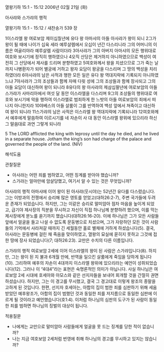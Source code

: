 열왕기하 15:1 - 15:12 
2006년 02월 21일 (화)

아사랴와 스가랴의 행적



열왕기하 15:1 - 15:12 / 새찬송가 539 장

1이스라엘 왕 여로보암 제이십칠년에 유다 왕 아마샤의 아들 아사랴가 왕이 되니 2그가 왕이 될 때에 나이가 십육 세라 예루살렘에서 오십이 년간 다스리니라 그의 어머니의 이름은 여골리야라 예루살렘 사람이더라 3아사랴가 그의 아버지 아마샤의 모든 행위대로 여호와 보시기에 정직히 행하였으나 4오직 산당은 제거하지 아니하였으므로 백성이 여전히 그 산당에서 제사를 드리며 분향하였고 5여호와께서 왕을 치셨으므로 그가 죽는 날까지 나병환자가 되어 별궁에 거하고 왕자 요담이 왕궁을 다스리며 그 땅의 백성을 치리하였더라 6아사랴의 남은 사적과 행한 모든 일은 유다 왕 역대지략에 기록되지 아니하였느냐 7아사랴가 그의 조상들과 함께 자매 다윗 성에 그의 조상들과 함께 장사되고 그의 아들 요담이 대신하여 왕이 되니라 8유다의 왕 아사랴의 제삼십팔년에 여로보암의 아들 스가랴가 사마리아에서 여섯 달 동안 이스라엘을 다스리며 9그의 조상들의 행위대로 여호와 보시기에 악을 행하여 이스라엘로 범죄하게 한 느밧의 아들 여로보암의 죄에서 떠나지 아니한지라 10야베스의 아들 살룸이 그를 반역하여 백성 앞에서 쳐죽이고 대신하여 왕이 되니라 11스가랴의 남은 사적은 이스라엘 왕 역대지략에 기록되니라 12여호와께서 예후에게 말씀하여 이르시기를 네 자손이 사 대 동안 이스라엘 왕위에 있으리라 하신 그 말씀대로 과연 그렇게 되니라 

5 The LORD afflicted the king with leprosy until the day he died, and he lived in a separate house. Jotham the king’s son had charge of the palace and governed the people of the land. (NIV)

해석도움





관찰질문 
- 아사랴는 어떤 죄를 범하였고, 어떤 징계를 받아야 했습니까? 
- 스가랴는 얼마만에 암살당했고, 여기서 알 수 있는 것은 무엇입니까? 


아사랴의 행적 
아마샤에 이어 왕이 된 아사랴(웃시야)는 52년간 유다를 다스렸습니다. 그는 이방과의 전쟁에서 승리해 많은 영토를 얻었고(대하26:2-7), 주변 국가들에 두려운 존재가 되었습니다. 하지만, 그는 이같은 승리로 말미암아 점차 마음을 높이게 되었고, 급기야 제사장의 직분을 무시하고 자신이 직접 하나님께 분향하려 했으며, 이를 막는 제사장에게 분노를 쏟기까지 했습니다(대하26:16-20). 이에 하나님은 그가 모든 사람들 앞에서 얼굴을 들고 나설 수 없도록 문둥병으로 치셨으며, 그가 자랑하던 모든 것이 사람들의 기억에서 사라져갈 때까지 긴 세월동안 홀로 별채에 거하게 하셨습니다(5). 결국, 아사랴는 문둥병에 걸린 채 죽음을 맞이하였고, 열왕의 묘실에 묻히지 못하고 그것에 접한 땅에 장사 되었습니다(7; 대하26:23). 교만은 수치의 다른 이름입니다. 

스가랴의 행적 
여로보암 2세에 이어 이스라엘의 왕이 된 사람은 스가랴입니다(8). 하지만, 그는 왕이 된 지 불과 6개월 만에, 반역을 일으킨 살룸에게 죽임을 당하게 됩니다(10). 그리하여 예후의 자손이 4대까지 이스라엘 왕위에 있으리라는 예언이 성취되었습니다(12). 그러나 이 “4대4”라는 표현은 숙명론적인 의미가 아닙니다. 사실 하나님은 여로보암 2세 시대에 호세아와 아모스와 같은 선지자들을 보내어 회개할 것을 간절히 권면 하셨습니다. 하지만, 그는 이 경고를 무시했고, 결국 그 경고대로 이렇게 왕조의 종말을 고하게 된 것입니다. 한편, 선지자 호세아는, 아합의 집이 범한 죄를 심판하기 위해 세움 받았던 예후왕조가, 아합의 집이 범했던 것과 동일한 죄를 저지름으로 동일한 심판에 이르게 될 것이라고 예언했습니다(호1:4). 이처럼 하나님의 심판의 도구가 된 사람이 동일한 죄를 범하면 하나님의 징벌의 대상이 됩니다. 


적용질문 
- 나에게는 교만으로 말미암아 사람들에게 얼굴을 못 드는 징계를 당한 적이 없습니까? 
- 나는 지금 여호보암 2세처럼 번영에 취해 하나님의 경고를 무시하고 있지는 않습니까?